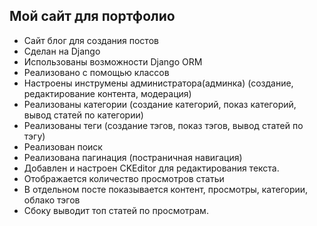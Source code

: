 ## Мой сайт для портфолио

- Сайт блог для создания постов
- Сделан на Django
- Использованы возможности Django ORM
- Реализовано с помощью классов
- Настроены инструмены администратора(админка) (создание, редактирование контента, модерация)
- Реализованы категории (создание категорий, показ категорий, вывод статей по категории)
- Реализованы теги (создание тэгов, показ тэгов, вывод статей по тэгу)
- Реализован поиск
- Реализована пагинация (постраничная навигация)
- Добавлен и настроен CKEditor для редактирования текста.
- Отображается количество просмотров статьи
- В отдельном посте показывается контент, просмотры, категории, облако тэгов
- Сбоку выводит топ статей по просмотрам.
